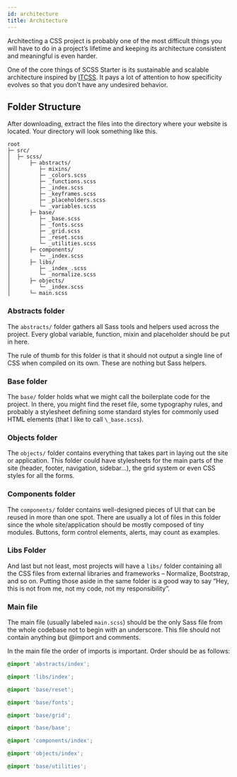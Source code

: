```yaml
---
id: architecture
title: Architecture
---
```


Architecting a CSS project is probably one of the most difficult things you will have to do in a project’s lifetime and keeping its architecture consistent and meaningful is even harder.

One of the core things of SCSS Starter is its sustainable and scalable architecture inspired by [ITCSS](http://itcss.io). It pays a lot of attention to how specificity evolves so that you don’t have any undesired behavior.

## Folder Structure

After downloading, extract the files into the directory where your website is located. Your directory will look something like this.

```text
root
├─ src/
│  ├─ scss/
│      ├─ abstracts/
│         ├─ mixins/
│         ├─ _colors.scss
│         ├─ _functions.scss
│         ├─ _index.scss
│         ├─ _keyframes.scss
│         ├─ _placeholders.scss
│         └─ _variables.scss
│      ├─ base/
│         ├─ _base.scss
│         ├─ _fonts.scss
│         ├─ _grid.scss
│         ├─ _reset.scss
│         └─ _utilities.scss
│      ├─ components/
│         └─ _index.scss
│      ├─ libs/
│         ├─ _index_.scss
│         └─ _normalize.scss
│      ├─ objects/
│         └─ _index.scss
│      └─ main.scss
```

### Abstracts folder

The `abstracts/` folder gathers all Sass tools and helpers used across the project. Every global variable, function, mixin and placeholder should be put in here.

The rule of thumb for this folder is that it should not output a single line of CSS when compiled on its own. These are nothing but Sass helpers.

### Base folder

The `base/` folder holds what we might call the boilerplate code for the project. In there, you might find the reset file, some typography rules, and probably a stylesheet defining some standard styles for commonly used HTML elements (that I like to call `\_base.scss`).

### Objects folder

The `objects/` folder contains everything that takes part in laying out the site or application. This folder could have stylesheets for the main parts of the site (header, footer, navigation, sidebar…), the grid system or even CSS styles for all the forms.

### Components folder

The `components/` folder contains well-designed pieces of UI that can be reused in more than one spot. There are usually a lot of files in this folder since the whole site/application should be mostly composed of tiny modules. Buttons, form control elements, alerts, may count as examples.

### Libs Folder

And last but not least, most projects will have a `libs/` folder containing all the CSS files from external libraries and frameworks – Normalize, Bootstrap, and so on. Putting those aside in the same folder is a good way to say “Hey, this is not from me, not my code, not my responsibility”.

### Main file

The main file (usually labeled `main.scss`) should be the only Sass file from the whole codebase not to begin with an underscore. This file should not contain anything but @import and comments.

In the main file the order of imports is important. Order should be as follows:

```scss
@import 'abstracts/index';

@import 'libs/index';

@import 'base/reset';

@import 'base/fonts';

@import 'base/grid';

@import 'base/base';

@import 'components/index';

@import 'objects/index';

@import 'base/utilities';
```
